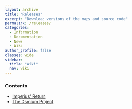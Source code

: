 ```yaml
---
layout: archive
title: "Releases"
excerpt: "Download versions of the maps and source code"
permalink: /releases/
categories:
  - Information
  - Documentation
  - News
  - Wiki
author_profile: false
classes: wide
sidebar:
  title: "Wiki"
  nav: wiki
---
```


### Contents
- [Imperius' Return](https://origami-games.github.io/releases/imperius-return)
- [The Osmium Project](https://origami-games.github.io/releases/the-osmium-project)
